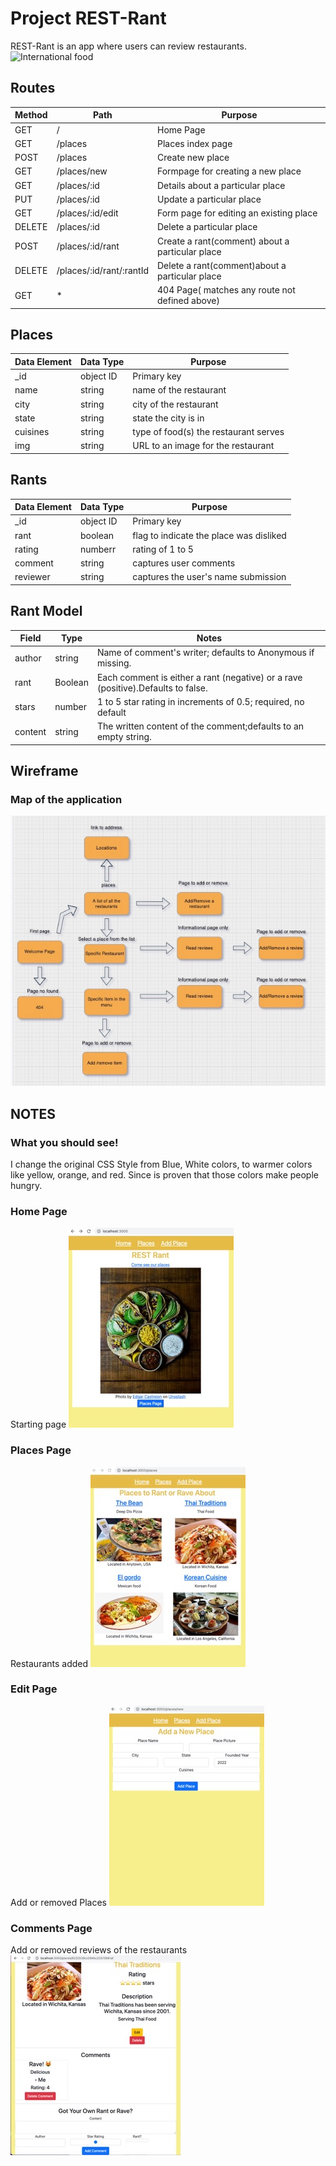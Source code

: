 # Project REST-Rant

REST-Rant is an app where users can review restaurants.
![International food](IMAGES/matthew-scott-illustration-childrens-cook-food-travel-around-the-world-dishes.jpeg)

## Routes

|Method|Path|Purpose|
| --- | --- | --- | 
|GET|/|Home Page|
|GET|/places|Places index page|
|POST|/places|Create new place|
|GET|/places/new|Formpage for creating a new place|
|GET|/places/:id|Details about a particular place|
|PUT|/places/:id|Update a particular place|
|GET|/places/:id/edit|Form page for editing an existing place|
|DELETE|/places/:id|Delete a particular place|
|POST|/places/:id/rant|Create a rant(comment) about a particular place|
|DELETE|/places/:id/rant/:rantId|Delete a rant(comment)about a particular place|
|GET|*|404 Page( matches any route not defined above)|

## Places
|Data Element|Data Type|Purpose|
| --- | --- | --- | 
|_id|object ID|Primary key|
|name|string|name of the restaurant|
|city|string|city of the restaurant|
|state|string|state the city is in|
|cuisines|string|type of food(s) the restaurant serves|
|img|string|URL to an image for the restaurant|

## Rants

|Data Element|Data Type|Purpose|
| --- | --- | --- | 
|_id|object ID|Primary key|
|rant|boolean|flag to indicate the place was disliked|
|rating|numberr|rating of 1 to 5|
|comment|string|captures user comments|
|reviewer|string|captures the user's name submission|

 ## Rant Model

|Field|Type|Notes|
| --- | --- | --- | 
|author|string|	Name of comment's writer; defaults to Anonymous if missing.|
|rant|Boolean|Each comment is either a rant (negative) or a rave (positive).Defaults to false.|
|stars|number|1 to 5 star rating in increments of 0.5; required, no default|
|content|string|The written content of the comment;defaults to an empty string.|

## Wireframe
### **Map of the application**

![Structure](https://github.com/BGZhao/project-REST-rant/blob/main/Wireframe.jpeg?raw=true)

## NOTES
### What you should see!
I change the original CSS Style from Blue, White colors, to warmer colors like yellow, orange, and red. Since is proven that those colors make people hungry.
### Home Page
Starting page
![Home page](https://github.com/BGZhao/RestRantEleven/blob/main/public/images/Home%20Page.jpeg?raw=true)

### Places Page
Restaurants added 
![Places Page](https://github.com/BGZhao/RestRantEleven/blob/main/public/images/Places%20Page.jpeg?raw=true)

### Edit Page
Add or removed Places
![Edit Page](https://github.com/BGZhao/RestRantEleven/blob/main/public/images/Edit%20Page.jpeg?raw=true)    

### Comments Page
Add or removed reviews of the restaurants
![comments Page](https://github.com/BGZhao/RestRantEleven/blob/main/public/images/Comments.jpeg?raw=true)

